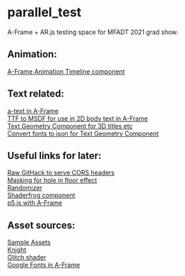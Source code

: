 # parallel_test
A-Frame + AR.js testing space for MFADT 2021 grad show.  

## Animation: ##
[A-Frame Animation Timeline component](https://github.com/supermedium/superframe/tree/master/components/animation-timeline/)

## Text related: ##
[a-text in A-Frame](https://aframe.io/docs/1.2.0/primitives/a-text.html#attributes/) \
[TTF to MSDF for use in 2D body text in A-Frame](https://msdf-bmfont.donmccurdy.com/) \
[Text Geometry Component for 3D titles etc](https://github.com/supermedium/superframe/tree/master/components/text-geometry/) \
[Convert fonts to json for Text Geometry Component](http://gero3.github.io/facetype.js/)

## Useful links for later: ##
[Raw GitHack to serve CORS headers](https://raw.githack.com/) \
[Masking for hole in floor effect](https://stackoverflow.com/questions/56192021/how-to-declare-a-mask-material-using-a-frame-js) \
[Randomizer](https://github.com/supermedium/superframe/tree/master/components/randomizer/) \
[Shaderfrog component](https://github.com/msj121/aframeFrogShaders) \
[p5.js with A-Frame](https://editor.p5js.org/micuat/sketches/0waMKDEi)

## Asset sources: ##
[Sample Assets](https://github.com/aframevr/sample-assets/tree/master/assets) \
[Knight](https://sketchfab.com/3d-models/warcraft-3-alliance-footmanfanmade-201452e568064aedadccfafb668ef6a5) \
[Glitch shader](https://shaderfrog.com/app/view/1932) \
[Google Fonts in A-Frame](https://github.com/etiennepinchon/aframe-fonts)

